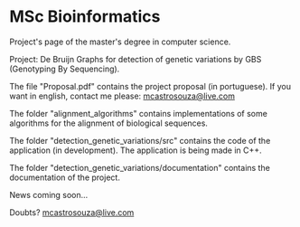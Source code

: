 # MSc Bioinformatics

Project's page of the master's degree in computer science.

Project: De Bruijn Graphs for detection of genetic variations by GBS (Genotyping By Sequencing).

The file "Proposal.pdf" contains the project proposal (in portuguese). If you want in english, contact me please: mcastrosouza@live.com

The folder "alignment_algorithms" contains implementations of some algorithms for the alignment of biological sequences.

The folder "detection_genetic_variations/src" contains the code of the application (in development). The application is being made in C++.

The folder "detection_genetic_variations/documentation" contains the documentation of the project.

News coming soon...

Doubts? mcastrosouza@live.com